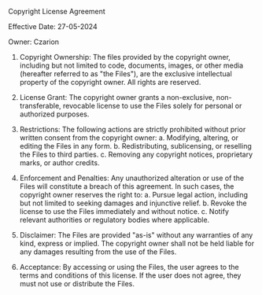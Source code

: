 Copyright License Agreement

Effective Date: 27-05-2024

Owner: Czarion

1. Copyright Ownership:
The files provided by the copyright owner, including but not limited to code, documents, images, or other media (hereafter referred to as "the Files"), are the exclusive intellectual property of the copyright owner. All rights are reserved.

2. License Grant:
The copyright owner grants a non-exclusive, non-transferable, revocable license to use the Files solely for personal or authorized purposes.

3. Restrictions:
The following actions are strictly prohibited without prior written consent from the copyright owner:
a. Modifying, altering, or editing the Files in any form.
b. Redistributing, sublicensing, or reselling the Files to third parties.
c. Removing any copyright notices, proprietary marks, or author credits.

4. Enforcement and Penalties:
Any unauthorized alteration or use of the Files will constitute a breach of this agreement. In such cases, the copyright owner reserves the right to:
a. Pursue legal action, including but not limited to seeking damages and injunctive relief.
b. Revoke the license to use the Files immediately and without notice.
c. Notify relevant authorities or regulatory bodies where applicable.

5. Disclaimer:
The Files are provided "as-is" without any warranties of any kind, express or implied. The copyright owner shall not be held liable for any damages resulting from the use of the Files.

6. Acceptance:
By accessing or using the Files, the user agrees to the terms and conditions of this license. If the user does not agree, they must not use or distribute the Files.

